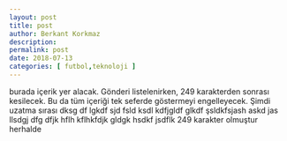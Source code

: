 ```yaml
---
layout: post
title: post
author: Berkant Korkmaz
description: 
permalink: post
date: 2018-07-13
categories: [ futbol,teknoloji ]
---
```


burada içerik yer alacak. Gönderi listelenirken, 249 karakterden sonrası kesilecek. Bu da tüm içeriği tek seferde göstermeyi engelleyecek. Şimdi uzatma sırası dksg df lgkdf sjd fsld ksdl kdfjgldf glkdf şsldkfsjash askd jas llsdgj dfg dfjk hflh kflhkfdjk gldgk hsdkf jsdflk 249 karakter olmuştur herhalde